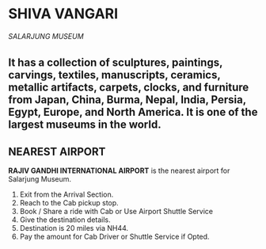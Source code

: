 # SHIVA VANGARI
###### SALARJUNG MUSEUM
It has a collection of **sculptures, paintings, carvings, textiles, manuscripts, ceramics, metallic artifacts, carpets, clocks, and furniture** from **Japan, China, Burma, Nepal, India, Persia, Egypt, Europe, and North America.** It is one of the largest museums in the world.
---
## NEAREST AIRPORT
**RAJIV GANDHI INTERNATIONAL AIRPORT** is the nearest airport for Salarjung Museum.
1. Exit from the Arrival Section.
2. Reach to the Cab pickup stop.
3. Book / Share a ride with Cab or Use Airport Shuttle Service
4. Give the destination details.
5. Destination is 20 miles via NH44.
6. Pay the amount for Cab Driver or Shuttle Service if Opted.
